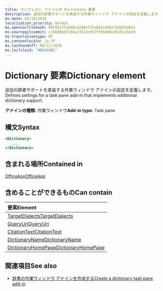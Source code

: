 ```yaml
---
title: マニフェスト ファイルの Dictionary 要素
description: 追加の辞書サポートを実装する作業ウィンドウ アドインの設定を定義します。
ms.date: 03/19/2019
localization_priority: Normal
ms.openlocfilehash: 89f9327fa640c4248e733a602c44be76d87bd841
ms.sourcegitcommit: cc6886b47c84ac37a3c957ff85dd0ed526ca5e43
ms.translationtype: MT
ms.contentlocale: ja-JP
ms.lasthandoff: 08/12/2020
ms.locfileid: "46641481"
---
```

# <a name="dictionary-element"></a><span data-ttu-id="a148e-103">Dictionary 要素</span><span class="sxs-lookup"><span data-stu-id="a148e-103">Dictionary element</span></span>

<span data-ttu-id="a148e-104">追加の辞書サポートを実装する作業ウィンドウ アドインの設定を定義します。</span><span class="sxs-lookup"><span data-stu-id="a148e-104">Defines settings for a task pane add-in that implements additional dictionary support.</span></span>

<span data-ttu-id="a148e-105">**アドインの種類:** 作業ウィンドウ</span><span class="sxs-lookup"><span data-stu-id="a148e-105">**Add-in type:** Task pane</span></span>

## <a name="syntax"></a><span data-ttu-id="a148e-106">構文</span><span class="sxs-lookup"><span data-stu-id="a148e-106">Syntax</span></span>

```XML
<Dictionary>
   ...
</Dictionary>
```

## <a name="contained-in"></a><span data-ttu-id="a148e-107">含まれる場所</span><span class="sxs-lookup"><span data-stu-id="a148e-107">Contained in</span></span>

[<span data-ttu-id="a148e-108">OfficeApp</span><span class="sxs-lookup"><span data-stu-id="a148e-108">OfficeApp</span></span>](officeapp.md)

## <a name="can-contain"></a><span data-ttu-id="a148e-109">含めることができるもの</span><span class="sxs-lookup"><span data-stu-id="a148e-109">Can contain</span></span>

|<span data-ttu-id="a148e-110">要素</span><span class="sxs-lookup"><span data-stu-id="a148e-110">Element</span></span>|
|:-----|
|[<span data-ttu-id="a148e-111">TargetDialects</span><span class="sxs-lookup"><span data-stu-id="a148e-111">TargetDialects</span></span>](targetdialects.md)|
|[<span data-ttu-id="a148e-112">QueryUri</span><span class="sxs-lookup"><span data-stu-id="a148e-112">QueryUri</span></span>](queryuri.md)|
|[<span data-ttu-id="a148e-113">CitationText</span><span class="sxs-lookup"><span data-stu-id="a148e-113">CitationText</span></span>](citationtext.md)|
|[<span data-ttu-id="a148e-114">DictionaryName</span><span class="sxs-lookup"><span data-stu-id="a148e-114">DictionaryName</span></span>](dictionaryname.md)|
|[<span data-ttu-id="a148e-115">DictionaryHomePage</span><span class="sxs-lookup"><span data-stu-id="a148e-115">DictionaryHomePage</span></span>](dictionaryhomepage.md)|

## <a name="see-also"></a><span data-ttu-id="a148e-116">関連項目</span><span class="sxs-lookup"><span data-stu-id="a148e-116">See also</span></span>

- [<span data-ttu-id="a148e-117">辞書の作業ウィンドウ アドインを作成する</span><span class="sxs-lookup"><span data-stu-id="a148e-117">Create a dictionary task pane add-in</span></span>](../../word/dictionary-task-pane-add-ins.md)

